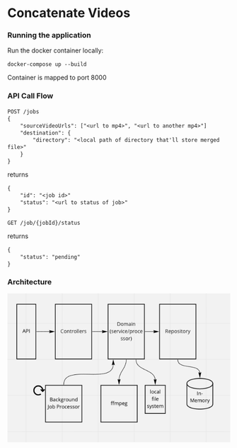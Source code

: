 # Concatenate Videos

### Running the application

Run the docker container locally:

```
docker-compose up --build

```

Container is mapped to port 8000


### API Call Flow

```
POST /jobs
{
    "sourceVideoUrls": ["<url to mp4>", "<url to another mp4>"]
    "destination": {
        "directory": "<local path of directory that'll store merged file>"
    }
}
```

returns

```
{
    "id": "<job id>"
    "status": "<url to status of job>"
}
```

```
GET /job/{jobId}/status
```

returns

```
{
    "status": "pending"
}
```

### Architecture

![Overview](./architecture-overview.png)
